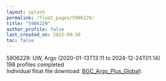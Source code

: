 ```yaml
---
layout: splash
permalink: /float_pages/5906229/
title: "5906229"
author_profile: false
last_created_on: 2025-09-30
toc: false
---
```

 
5906229: UW, Argo (2020-01-13T13:11 to 2024-12-24T01:14)\
198 profiles completed\
Individual float file download: [BGC_Argo_Plus_Global](https://ftp.soest.hawaii.edu/bgc_argo_plus/Individual_Floats/outliers_removed/5906229_Sprof_processed.nc)\
